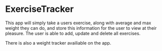 # ExerciseTracker

This app will simply take a users exercise, along with average and max weight they can do, and store this information for the user to view at their pleasure. The user is able to add, update and delete all exercises.

There is also a weight tracker availiable on the app.
